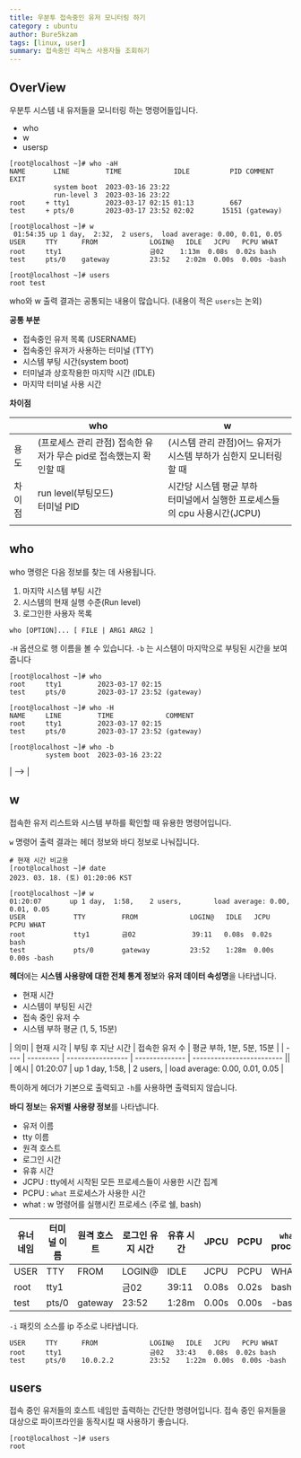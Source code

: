 ```yaml
---
title: 우분투 접속중인 유저 모니터링 하기
category : ubuntu
author: Bure5kzam
tags: [linux, user]
summary: 접속중인 리눅스 사용자들 조회하기
---
```


## OverView

우분투 시스템 내 유저들을 모니터링 하는 명령어들입니다.

- who
- w
- usersp

```console
[root@localhost ~]# who -aH
NAME       LINE         TIME             IDLE          PID COMMENT  EXIT
           system boot  2023-03-16 23:22
           run-level 3  2023-03-16 23:22
root     + tty1         2023-03-17 02:15 01:13         667
test     + pts/0        2023-03-17 23:52 02:02       15151 (gateway)

[root@localhost ~]# w
 01:54:35 up 1 day,  2:32,  2 users,  load average: 0.00, 0.01, 0.05
USER     TTY      FROM             LOGIN@   IDLE   JCPU   PCPU WHAT
root     tty1                      금02    1:13m  0.08s  0.02s bash
test     pts/0    gateway          23:52    2:02m  0.00s  0.00s -bash

[root@localhost ~]# users
root test
```

who와 w 출력 결과는 공통되는 내용이 많습니다. (내용이 적은 `users`는 논외)

**공통 부분**

- 접속중인 유저 목록 (USERNAME)
- 접속중인 유저가 사용하는 터미널 (TTY)
- 시스템 부팅 시간(system boot)
- 터미널과 상호작용한 마지막 시간 (IDLE)
- 마지막 터미널 사용 시간

**차이점**

|        | who                                                                | w                                                                              |
| ------ | ------------------------------------------------------------------ | ------------------------------------------------------------------------------ |
| 용도   | (프로세스 관리 관점) 접속한 유저가 무슨 pid로 접속했는지 확인할 때 | (시스템 관리 관점)어느 유저가 시스템 부하가 심한지 모니터링 할 때              |
| 차이점 | run level(부팅모드) <br> 터미널 PID                                | 시간당 시스템 평균 부하 <br> 터미널에서 실행한 프로세스들의 cpu 사용시간(JCPU) |
|        |

## who

who 명령은 다음 정보를 찾는 데 사용됩니다.

1. 마지막 시스템 부팅 시간
2. 시스템의 현재 실행 수준(Run level)
3. 로그인한 사용자 목록


```console
who [OPTION]... [ FILE | ARG1 ARG2 ]
```

`-H` 옵션으로 행 이름을 볼 수 있습니다.
`-b` 는 시스템이 마지막으로 부팅된 시간을 보여줍니다

```console
[root@localhost ~]# who 
root     tty1         2023-03-17 02:15
test     pts/0        2023-03-17 23:52 (gateway)

[root@localhost ~]# who -H
NAME     LINE         TIME             COMMENT
root     tty1         2023-03-17 02:15
test     pts/0        2023-03-17 23:52 (gateway)

[root@localhost ~]# who -b
         system boot  2023-03-16 23:22
```


<!-- **기본 행 구성**
`who` 명령어에서 기본적으로 제공하는 행 구성 모음입니다.

| <!--        | 옵션                                                                                                                                                                                                                                                                                                                                   | 내용 |
| ----------- | -------------------------------------------------------------------------------------------------------------------------------------------------------------------------------------------------------------------------------------------------------------------------------------------------------------------------------------- |
| -a, --all   | 기본 구성 옵션입니다. 하기 옵션으로 구성되어있으며, 유저별 정보들을 보여줍니다. <br/> `-b` 마지막 부팅 시간 <br/> `-d` dead process들 <br/> `-l` login process <br/> `-p` init에서 파생되어 활성화된 프로세스들 <br/> `-r` 런레벨 <br/> `-t` 마지막 시스템 시간 변화 <br/> `-T` 유저의 메세지 상태 추가 <br/> `-u` 유저 별로 정보 출력 |
| -s, --short | name, line, time 출력                                                                                                                                                                                                                                                                                                                  | -->  | --> |


## w

접속한 유저 리스트와 시스템 부하를 확인할 때 유용한 명령어입니다.

`w` 명령어 출력 결과는 헤더 정보와 바디 정보로 나눠집니다.

```console
# 현재 시간 비교용
[root@localhost ~]# date
2023. 03. 18. (토) 01:20:06 KST

[root@localhost ~]# w
01:20:07       up 1 day,  1:58,    2 users,        load average: 0.00, 0.01, 0.05
USER            TTY         FROM             LOGIN@   IDLE   JCPU   PCPU WHAT
root            tty1        금02              39:11   0.08s  0.02s bash
test            pts/0       gateway          23:52    1:28m  0.00s  0.00s -bash
```

**헤더**에는 **시스템 사용량에 대한 전체 통계 정보**와 **유저 데이터 속성명**을 나타냅니다.

- 현재 시간
- 시스템이 부팅된 시간
- 접속 중인 유저 수
- 시스템 부하 평균 (1, 5, 15분)


| 의미 | 현재 시각 | 부팅 후 지난 시간 | 접속한 유저 수 | 평균 부하, 1분, 5분, 15분 |
| ---- | --------- | ----------------- | -------------- | ------------------------- ||
| 예시 | 01:20:07  | up 1 day,  1:58,  | 2 users,       | load average: 0.00, 0.01, 0.05 |

특이하게 헤더가 기본으로 출력되고 `-h`를 사용하면 출력되지 않습니다.

**바디 정보**는 **유저별 사용량 정보**를 나타냅니다.

- 유저 이름
- tty 이름
- 원격 호스트
- 로그인 시간
- 유휴 시간
- JCPU : tty에서 시작된 모든 프로세스들이 사용한 시간 집계
- PCPU : `what` 프로세스가 사용한 시간
- what : w 명령어를 실행시킨 프로세스 (주로 쉘, bash)

| 유너 네임 | 터미널 이름 | 원격 호스트 | 로그인 유지 시간 | 유휴 시간 | JPCU  | PCPU  | `what` process |
| --------- | ----------- | ----------- | ---------------- | --------- | ----- | ----- | -------------- |
| USER      | TTY         | FROM        | LOGIN@           | IDLE      | JCPU  | PCPU  | WHAT           |
| root      | tty1        |             | 금02             | 39:11     | 0.08s | 0.02s | bash           |
| test      | pts/0       | gateway     | 23:52            | 1:28m     | 0.00s | 0.00s | -bash          |
  

`-i` 패킷의 소스를 ip 주소로 나타냅니다.

```
USER     TTY      FROM             LOGIN@   IDLE   JCPU   PCPU WHAT
root     tty1                      금02   33:43   0.08s  0.02s bash
test     pts/0    10.0.2.2         23:52    1:22m  0.00s  0.00s -bash
```

## users

접속 중인 유저들의 호스트 네임만 출력하는 간단한 명령어입니다.
접속 중인 유저들을 대상으로 파이프라인을 동작시킬 때 사용하기 좋습니다.

```
[root@localhost ~]# users
root
```
